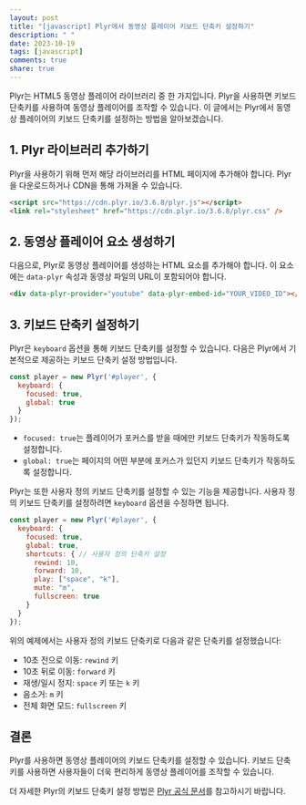 ```yaml
---
layout: post
title: "[javascript] Plyr에서 동영상 플레이어 키보드 단축키 설정하기"
description: " "
date: 2023-10-19
tags: [javascript]
comments: true
share: true
---
```


Plyr는 HTML5 동영상 플레이어 라이브러리 중 한 가지입니다. Plyr을 사용하면 키보드 단축키를 사용하여 동영상 플레이어를 조작할 수 있습니다. 이 글에서는 Plyr에서 동영상 플레이어의 키보드 단축키를 설정하는 방법을 알아보겠습니다.

## 1. Plyr 라이브러리 추가하기
Plyr을 사용하기 위해 먼저 해당 라이브러리를 HTML 페이지에 추가해야 합니다. Plyr을 다운로드하거나 CDN을 통해 가져올 수 있습니다.

```html
<script src="https://cdn.plyr.io/3.6.8/plyr.js"></script>
<link rel="stylesheet" href="https://cdn.plyr.io/3.6.8/plyr.css" />
```

## 2. 동영상 플레이어 요소 생성하기
다음으로, Plyr로 동영상 플레이어를 생성하는 HTML 요소를 추가해야 합니다. 이 요소에는 `data-plyr` 속성과 동영상 파일의 URL이 포함되어야 합니다.

```html
<div data-plyr-provider="youtube" data-plyr-embed-id="YOUR_VIDEO_ID"></div>
```

## 3. 키보드 단축키 설정하기
Plyr은 `keyboard` 옵션을 통해 키보드 단축키를 설정할 수 있습니다. 다음은 Plyr에서 기본적으로 제공하는 키보드 단축키 설정 방법입니다.

```javascript
const player = new Plyr('#player', {
  keyboard: {
    focused: true,
    global: true
  }
});
```

- `focused: true`는 플레이어가 포커스를 받을 때에만 키보드 단축키가 작동하도록 설정합니다.
- `global: true`는 페이지의 어떤 부분에 포커스가 있던지 키보드 단축키가 작동하도록 설정합니다.

Plyr는 또한 사용자 정의 키보드 단축키를 설정할 수 있는 기능을 제공합니다. 사용자 정의 키보드 단축키를 설정하려면 `keyboard` 옵션을 수정하면 됩니다.

```javascript
const player = new Plyr('#player', {
  keyboard: {
    focused: true,
    global: true,
    shortcuts: { // 사용자 정의 단축키 설정
      rewind: 10,
      forward: 10,
      play: ["space", "k"],
      mute: "m",
      fullscreen: true
    }
  }
});
```

위의 예제에서는 사용자 정의 키보드 단축키로 다음과 같은 단축키를 설정했습니다:
- 10초 전으로 이동: `rewind` 키
- 10초 뒤로 이동: `forward` 키
- 재생/일시 정지: `space` 키 또는 `k` 키
- 음소거: `m` 키
- 전체 화면 모드: `fullscreen` 키

## 결론
Plyr를 사용하면 동영상 플레이어의 키보드 단축키를 설정할 수 있습니다. 키보드 단축키를 사용하면 사용자들이 더욱 편리하게 동영상 플레이어를 조작할 수 있습니다.

더 자세한 Plyr의 키보드 단축키 설정 방법은 [Plyr 공식 문서](https://plyr.io/documentation#keyboard-shortcuts)를 참고하시기 바랍니다.